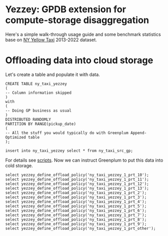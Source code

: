 # Yezzey: GPDB extension for compute-storage disaggregation

Here's a simple walk-through usage guide and some benchmark statistics base on [NY Yellow Taxi](https://www.nyc.gov/site/tlc/about/tlc-trip-record-data.page) 2013-2022 dataset.

# Offloading data into cloud storage
Let's create a table and populate it with data.
```
CREATE TABLE ny_taxi_yezzey
(
-- Column information skipped
)
with
(
-- Doing GP business as usual
)
DISTRIBUTED RANDOMLY
PARTITION BY RANGE(pickup_date) 
(
-- All the stuff you would typically do with Greenplum Append-Optimized table
);

insert into ny_taxi_yezzey select * from ny_taxi_src_gp;
```
For details see [scripts](https://github.com/x4m/yezzey/edit/benchmark_post/notes). Now we can instruct Greenplum to put this data into cold storage.

```
select yezzey_define_offload_policy('ny_taxi_yezzey_1_prt_10');
select yezzey_define_offload_policy('ny_taxi_yezzey_1_prt_11');
select yezzey_define_offload_policy('ny_taxi_yezzey_1_prt_12');
select yezzey_define_offload_policy('ny_taxi_yezzey_1_prt_13');
select yezzey_define_offload_policy('ny_taxi_yezzey_1_prt_2');
select yezzey_define_offload_policy('ny_taxi_yezzey_1_prt_3');
select yezzey_define_offload_policy('ny_taxi_yezzey_1_prt_4');
select yezzey_define_offload_policy('ny_taxi_yezzey_1_prt_5');
select yezzey_define_offload_policy('ny_taxi_yezzey_1_prt_6');
select yezzey_define_offload_policy('ny_taxi_yezzey_1_prt_7');
select yezzey_define_offload_policy('ny_taxi_yezzey_1_prt_8');
select yezzey_define_offload_policy('ny_taxi_yezzey_1_prt_9');
select yezzey_define_offload_policy('ny_taxi_yezzey_1_prt_other');
```
